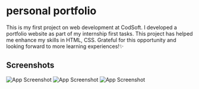 # personal portfolio
This is my first project on web development at CodSoft. I developed a portfolio website as part of my internship first tasks. This project has helped me enhance my skills in HTML, CSS. Grateful for this opportunity and looking forward to more learning experiences!✨

## Screenshots

![App Screenshot](https://mega.nz/file/o1dWXb7Z#YG1royyO1HNFDJ7mXwfCUd2BGZl14X-V0IqmadLl7Gc)
![App Screenshot](https://mega.nz/file/xgEQzZQa#eBOW5sh57ldoLN6HPYQk3gl6HVg9t936jAq6oNmmQig)
![App Screenshot](https://mega.nz/file/N8NyGByS#q-48NMCwxc-IjnTfniWY5Moy3gsuV1i6SzGYIgfF9GE)

